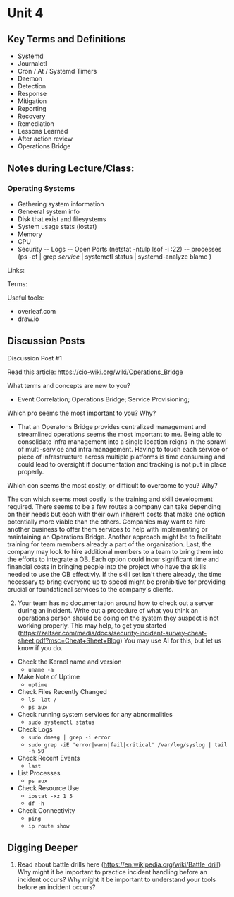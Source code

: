 # Unit 4

## Key Terms and Definitions

- Systemd
- Journalctl
- Cron / At / Systemd Timers
- Daemon
- Detection
- Response
- Mitigation
- Reporting
- Recovery
- Remediation
- Lessons Learned
- After action review
- Operations Bridge

## Notes during Lecture/Class: 

### Operating Systems
- Gathering system information
- Geneeral system info
- Disk that exist and filesystems
- System usage stats (iostat)
- Memory
- CPU
- Security
-- Logs
-- Open Ports (netstat -ntulp lsof -i :22)
-- processes (ps -ef | grep *service* | systemctl status | systemd-analyze blame )

Links:

Terms:

Useful tools:
- overleaf.com
- draw.io

## Discussion Posts

Discussion Post #1

Read this article: https://cio-wiki.org/wiki/Operations_Bridge

What terms and concepts are new to you?
- Event Correlation; Operations Bridge; Service Provisioning; 

Which pro seems the most important to you? Why?
- That an Operatons Bridge provides centralized management and streamlined operations seems the most important to me. Being able to consolidate infra management into a single location reigns in the sprawl of multi-service and infra management. Having to touch each service or piece of infrastructure across multiple platforms is time consuming and could lead to oversight if documentation and tracking is not put in place properly. 

Which con seems the most costly, or difficult to overcome to you? Why?

The con which seems most costly is the training and skill development required.
There seems to be a few routes a company can take depending on their needs but each
with their own inherent costs that make one option potentially more viable than the
others. Companies may want to hire another business to offer them services to help
with implementing or maintaining an Operations Bridge. Another approach might be to
facilitate training for team members already a part of the organization. Last, the
company may look to hire additional members to a team to bring them into the efforts
to integrate a OB. Each option could incur significant time and financial costs in
bringing people into the project who have the skills needed to use the OB
effectivly. If the skill set isn't there already, the time necessary to bring
everyone up to speed might be prohibitive for providing crucial or foundational
services to the company's clients.  


2. Your team has no documentation around how to check out a server during an incident. Write out a procedure of what you think an operations person should be doing on the system they suspect is not working properly. This may help, to get you started (https://zeltser.com/media/docs/security-incident-survey-cheat-sheet.pdf?msc=Cheat+Sheet+Blog) You may use AI for this, but let us know if you do.

* Check the Kernel name and version
  * `uname -a`
* Make Note of Uptime
  * `uptime`
* Check Files Recently Changed
  * `ls -lat /`
  * `ps aux`
* Check running system services for any abnormalities
  * `sudo systemctl status`
* Check Logs
  * `sudo dmesg | grep -i error`
  * `sudo grep -iE 'error|warn|fail|critical' /var/log/syslog | tail -n 50`
* Check Recent Events
  * `last`
* List Processes
  * `ps aux`
* Check Resource Use
  * `iostat -xz 1 5`
  * `df -h`
* Check Connectivity
  * `ping`
  * `ip route show`
 
  
## Digging Deeper

1. Read about battle drills here (https://en.wikipedia.org/wiki/Battle_drill)
Why might it be important to practice incident handling before an incident occurs?
Why might it be important to understand your tools before an incident occurs?


    

